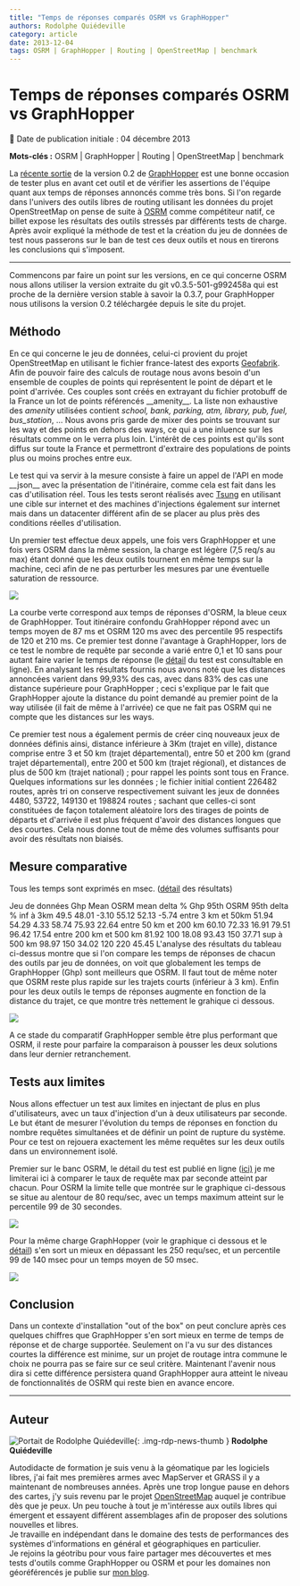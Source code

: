 ```yaml
---
title: "Temps de réponses comparés OSRM vs GraphHopper"
authors: Rodolphe Quiédeville
category: article
date: 2013-12-04
tags: OSRM | GraphHopper | Routing | OpenStreetMap | benchmark
---
```


# Temps de réponses comparés OSRM vs GraphHopper


:calendar: Date de publication initiale : 04 décembre 2013

**Mots-clés :** OSRM | GraphHopper | Routing | OpenStreetMap | benchmark

La [récente sortie](https://karussell.wordpress.com/2013/11/25/releasing-graphhopper-0-2-further-faster-road-routing/) de la version 0.2 de [GraphHopper](http://graphhopper.com/) est une bonne occasion de tester plus en avant cet outil et de vérifier les assertions de l'équipe quant aux temps de réponses annoncés comme très bons. Si l'on regarde dans l'univers des outils libres de routing utilisant les données du projet OpenStreetMap on pense de suite à [OSRM](https://github.com/DennisOSRM/Project-OSRM/wiki) comme compétiteur natif, ce billet expose les résultats des outils stressés par différents tests de charge. Après avoir expliqué la méthode de test et la création du jeu de données de test nous passerons sur le ban de test ces deux outils et nous en tirerons les conclusions qui s'imposent.

----

Commencons par faire un point sur les versions, en ce qui concerne OSRM nous allons utiliser la version extraite du git v0.3.5-501-g992458a qui est proche de la dernière version stable à savoir la 0.3.7, pour GraphHopper nous utilisons la version 0.2 téléchargée depuis le site du projet.

## Méthodo

En ce qui concerne le jeu de données, celui-ci provient du projet OpenStreetMap en utilisant le fichier france-latest des exports [Geofabrik](http://download.geofabrik.de/europe/france.html). Afin de pouvoir faire des calculs de routage nous avons besoin d'un ensemble de couples de points qui représentent le point de départ et le point d'arrivée. Ces couples sont créés en extrayant du fichier protobuff de la France un lot de points référencés \_\_amenity\_\_. La liste non exhaustive des *amenity* utilisées contient *school, bank, parking, atm, library, pub, fuel, bus\_station*, ... Nous avons pris garde de mixer des points se trouvant sur les way et des points en dehors des ways, ce qui a une inluence sur les résultats comme on le verra plus loin. L'intérêt de ces points est qu'ils sont diffus sur toute la France et permettront d'extraire des populations de points plus ou moins proches entre eux.

Le test qui va servir à la mesure consiste à faire un appel de l'API en mode \_\_json\_\_ avec la présentation de l'itinéraire, comme cela est fait dans les cas d'utilisation réel. Tous les tests seront réalisés avec [Tsung](http://tsung.erlang-projects.org/) en utilisant une cible sur internet et des machines d'injections également sur internet mais dans un datacenter différent afin de se placer au plus près des conditions réelles d'utilisation.

Un premier test effectue deux appels, une fois vers GraphHopper et une fois vers OSRM dans la même session, la charge est légère (7,5 req/s au max) étant donné que les deux outils tournent en même temps sur la machine, ceci afin de ne pas perturber les mesures par une éventuelle saturation de ressource.

![](https://cdn.geotribu.fr/img/articles-blog-rdp/transaction1_0.png)

La courbe verte correspond aux temps de réponses d'OSRM, la bleue ceux de GraphHopper. Tout itinéraire confondu GrahHopper répond avec un temps moyen de 87 ms et OSRM 120 ms avec des percentile 95 respectifs de 120 et 210 ms. Ce premier test donne l'avantage à GraphHopper, lors de ce test le nombre de requête par seconde a varié entre 0,1 et 10 sans pour autant faire varier le temps de réponse (le [détail](http://tsung.quiedeville.org/tsung-reports/20131127-0947/report.html) du test est consultable en ligne). En analysant les résultats fournis nous avons noté que les distances annoncées varient dans 99,93% des cas, avec dans 83% des cas une distance supérieure pour GraphHopper ; ceci s'explique par le fait que GraphHopper ajoute la distance du point demandé au premier point de la way utilisée (il fait de même à l'arrivée) ce que ne fait pas OSRM qui ne compte que les distances sur les ways.

Ce premier test nous a également permis de créer cinq nouveaux jeux de données définis ainsi, distance inférieure à 3Km (trajet en ville), distance comprise entre 3 et 50 km (trajet départemental), entre 50 et 200 km (grand trajet départemental), entre 200 et 500 km (trajet régional), et distances de plus de 500 km (trajet national) ; pour rappel les points sont tous en France. Quelques informations sur les données ; le fichier initial contient 226482 routes, après tri on conserve respectivement suivant les jeux de données 4480, 53722, 149130 et 198824 routes ; sachant que celles-ci sont constituées de façon totalement aléatoire lors des tirages de points de départs et d'arrivée il est plus fréquent d'avoir des distances longues que des courtes. Cela nous donne tout de même des volumes suffisants pour avoir des résultats non biaisés.  



## Mesure comparative

Tous les temps sont exprimés en msec. ([détail](http://tsung.quiedeville.org/tsung-reports/20131202-1446/report.html) des résultats)

Jeu de données Ghp Mean OSRM mean delta % Ghp 95th OSRM 95th delta %   inf à 3km 49.5 48.01 -3.10 55.12 52.13 -5.74   entre 3 km et 50km 51.94 54.29 4.33 58.74 75.93 22.64   entre 50 km et 200 km 60.10 72.33 16.91 79.51 96.42 17.54   entre 200 km et 500 km 81.92 100 18.08 93.43 150 37.71   sup à 500 km 98.97 150 34.02 120 220 45.45    L'analyse des résultats du tableau ci-dessus montre que si l'on compare les temps de réponses de chacun des outils par jeu de données, on voit que globalement les temps de GraphHopper (Ghp) sont meilleurs que OSRM. Il faut tout de même noter que OSRM reste plus rapide sur les trajets courts (inférieur à 3 km). Enfin pour les deux outils le temps de réponses augmente en fonction de la distance du trajet, ce que montre très nettement le grahique ci dessous.

![](https://cdn.geotribu.fr/img/articles-blog-rdp/time-distance.png)

A ce stade du comparatif GraphHopper semble être plus performant que OSRM, il reste pour parfaire la comparaison à pousser les deux solutions dans leur dernier retranchement.

## Tests aux limites

Nous allons effectuer un test aux limites en injectant de plus en plus d'utilisateurs, avec un taux d'injection d'un à deux utilisateurs par seconde. Le but étant de mesurer l'évolution du temps de réponses en fonction du nombre requêtes simultanées et de définir un point de rupture du système. Pour ce test on rejouera exactement les même requêtes sur les deux outils dans un environnement isolé.

Premier sur le banc OSRM, le détail du test est publié en ligne ([ici)](http://tsung.quiedeville.org/tsung-reports/20131203-0840/graph.html) je me limiterai ici à comparer le taux de requête max par seconde atteint par chacun. Pour OSRM la limite telle que montrée sur le graphique ci-dessous se situe au alentour de 80 requ/sec, avec un temps maximum atteint sur le percentile 99 de 30 secondes.

![](https://cdn.geotribu.fr/img/articles-blog-rdp/osrm-rqrate.png)

Pour la même charge GraphHopper (voir le graphique ci dessous et le [détail](http://tsung.quiedeville.org/tsung-reports/20131203-1018/report.html)) s'en sort un mieux en dépassant les 250 requ/sec, et un percentile 99 de 140 msec pour un temps moyen de 50 msec.

![](https://cdn.geotribu.fr/img/articles-blog-rdp/graphhopper-rqrate.png)

## Conclusion

Dans un contexte d'installation "out of the box" on peut conclure après ces quelques chiffres que GraphHopper s'en sort mieux en terme de temps de réponse et de charge supportée. Seulement on l'a vu sur des distances courtes la différence est minime, sur un projet de routage intra commune le choix ne pourra pas se faire sur ce seul critère. Maintenant l'avenir nous dira si cette différence persistera quand GraphHopper aura atteint le niveau de fonctionnalités de OSRM qui reste bien en avance encore.




----

## Auteur

![Portait de Rodolphe Quiédeville](https://cdn.geotribu.fr/images/internal/charte/geotribu\_logo\_64x64.png){: .img-rdp-news-thumb }
**Rodolphe Quiédeville**

Autodidacte de formation je suis venu à la géomatique par les logiciels libres, j'ai fait mes premières armes avec MapServer et GRASS il y a maintenant de nombreuses années. Après une trop longue pause en dehors des cartes, j'y suis revenu par le projet [OpenStreetMap](http://www.openstreetmap.org/ "OpenStreetMap") auquel je contribue dès que je peux. Un peu touche à tout je m'intéresse aux outils libres qui émergent et essayent différent assemblages afin de proposer des solutions nouvelles et libres.  
Je travaille en indépendant dans le domaine des tests de performances des systèmes d'informations en général et géographiques en particulier.  
Je rejoins la géotribu pour vous faire partager mes découvertes et mes tests d'outils comme GraphHopper ou OSRM et pour les domaines non géoréférencés je publie sur [mon blog](http://blog.rodolphe.quiedeville.org/).
